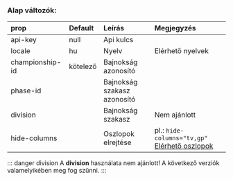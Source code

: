### Alap változók:

| prop            | Default  | Leírás                      | Megjegyzés                                                           |
| :-------------- | :------- | :-------------------------- | :------------------------------------------------------------------- |
| api-key         | null     | Api kulcs                   |
| locale          | hu       | Nyelv                       | Elérhető nyelvek                                                     |
| championship-id | kötelező | Bajnokság azonosító         |
| phase-id        |          | Bajnokság szakasz azonosító |
| division        |          | Bajnokság szakasz           | Nem ajánlott                                                         |
| hide-columns    |          | Oszlopok elrejtése          | pl.: `hide-columns="tv,gp"` [Elérhető oszlopok](#oszlop-elnevezesek) |

::: danger division
A **division** használata nem ajánlott! A következő verziók valamelyikében meg fog szűnni.
:::
